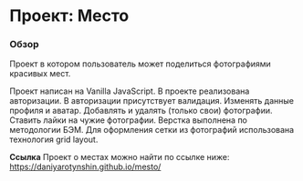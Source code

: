 # Проект: Место

### Обзор
Проект в котором пользователь может поделиться фотографиями красивых мест.

Проект написан на Vanilla JavaScript. В проекте реализована авторизации. В авторизации присутствует валидация. Изменять данные профиля и аватар. Добавлять и удалять (только свои) фотографии. Ставить лайки на чужие фотографии. Верстка выполнена по методологии БЭМ. Для оформления сетки из фотографий использована технология grid layout.

**Ссылка**
Проект о местах можно найти по ссылке ниже:
https://daniyarotynshin.github.io/mesto/
